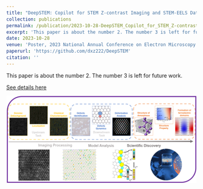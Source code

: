 ```yaml
---
title: "DeepSTEM: Copilot for STEM Z-contrast Imaging and STEM-EELS Data Processing and Analysis"
collection: publications
permalink: /publication/2023-10-28-DeepSTEM_Copilot_for_STEM_Z-contrast_Imaging_and_STEM-EELS_Data_Processing_and_Analysis
excerpt: 'This paper is about the number 2. The number 3 is left for future work.'
date: 2023-10-28
venue: 'Poster, 2023 National Annual Conference on Electron Microscopy'
paperurl: 'https://github.com/dxz222/DeepSTEM'
citation: ''
---
```

This paper is about the number 2. The number 3 is left for future work.

[See details here](https://github.com/dxz222/DeepSTEM)

<div align=center><img src="../images/STEM.png" width="600"/></div>
